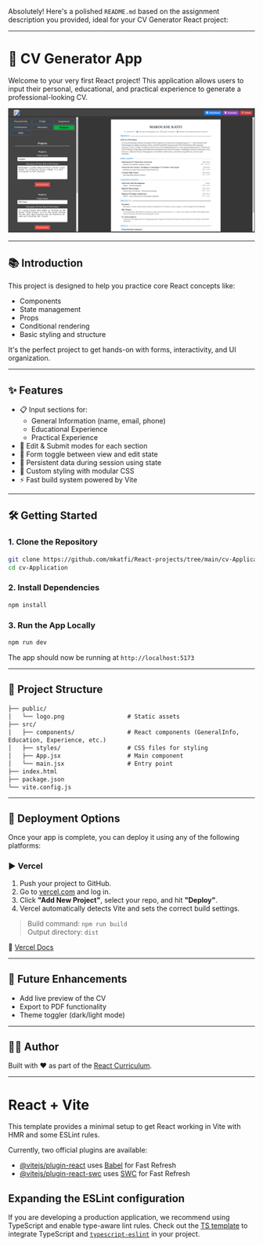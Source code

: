 
Absolutely! Here's a polished `README.md` based on the assignment description you provided, ideal for your CV Generator React project:

---


# 🧾 CV Generator App

Welcome to your very first React project! This application allows users to input their personal, educational, and practical experience to generate a professional-looking CV.

![App Screenshot](./src/image/screenshot.png)

---

## 📚 Introduction

This project is designed to help you practice core React concepts like:

- Components
- State management
- Props
- Conditional rendering
- Basic styling and structure

It's the perfect project to get hands-on with forms, interactivity, and UI organization.

---

## ✨ Features

- 📋 Input sections for:
  - General Information (name, email, phone)
  - Educational Experience
  - Practical Experience
- 📝 Edit & Submit modes for each section
- 🔁 Form toggle between view and edit state
- 💾 Persistent data during session using state
- 🎨 Custom styling with modular CSS
- ⚡ Fast build system powered by Vite

---

## 🛠️ Getting Started

### 1. Clone the Repository

```bash
git clone https://github.com/mkatfi/React-projects/tree/main/cv-Application
cd cv-Application
```

### 2. Install Dependencies

```bash
npm install
```

### 3. Run the App Locally

```bash
npm run dev
```

The app should now be running at `http://localhost:5173`

---

## 🧱 Project Structure

```
├── public/
│   └── logo.png                  # Static assets
├── src/
│   ├── components/               # React components (GeneralInfo, Education, Experience, etc.)
│   ├── styles/                   # CSS files for styling
│   ├── App.jsx                   # Main component
│   └── main.jsx                  # Entry point
├── index.html
├── package.json
└── vite.config.js
```

---

## 🚀 Deployment Options

Once your app is complete, you can deploy it using any of the following platforms:

### ▶️ Vercel

1. Push your project to GitHub.
2. Go to [vercel.com](https://vercel.com) and log in.
3. Click **"Add New Project"**, select your repo, and hit **"Deploy"**.
4. Vercel automatically detects Vite and sets the correct build settings.

> Build command: `npm run build`  
> Output directory: `dist`

📘 [Vercel Docs](https://vercel.com/docs)

---

## 📌 Future Enhancements

- Add live preview of the CV
- Export to PDF functionality
- Theme toggler (dark/light mode)

---

## 🧑‍💻 Author

Built with ❤️ as part of the [React Curriculum](https://theodinproject.com/).

---

# React + Vite

This template provides a minimal setup to get React working in Vite with HMR and some ESLint rules.

Currently, two official plugins are available:

- [@vitejs/plugin-react](https://github.com/vitejs/vite-plugin-react/blob/main/packages/plugin-react/README.md) uses [Babel](https://babeljs.io/) for Fast Refresh
- [@vitejs/plugin-react-swc](https://github.com/vitejs/vite-plugin-react-swc) uses [SWC](https://swc.rs/) for Fast Refresh

## Expanding the ESLint configuration

If you are developing a production application, we recommend using TypeScript and enable type-aware lint rules. Check out the [TS template](https://github.com/vitejs/vite/tree/main/packages/create-vite/template-react-ts) to integrate TypeScript and [`typescript-eslint`](https://typescript-eslint.io) in your project.
